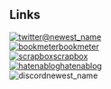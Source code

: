 ## Links
[<img src="https://t0.gstatic.com/faviconV2?client=SOCIAL&type=FAVICON&fallback_opts=TYPE,SIZE,URL&url=https://x.com&size=16" alt="twitter">@newest_name](https://twitter.com/newest_name)  
[<img src="https://t0.gstatic.com/faviconV2?client=SOCIAL&type=FAVICON&fallback_opts=TYPE,SIZE,URL&url=https://bookmeter.com&size=16" alt="bookmeter">bookmeter](https://bookmeter.com/users/1470782)  
[<img src="https://t0.gstatic.com/faviconV2?client=SOCIAL&type=FAVICON&fallback_opts=TYPE,SIZE,URL&url=https://scrapbox.io/versificator/&size=16" alt="scrapbox">scrapbox](https://scrapbox.io/versificator/)  
[<img src="https://t0.gstatic.com/faviconV2?client=SOCIAL&type=FAVICON&fallback_opts=TYPE,SIZE,URL&url=https://gibbet.hateblo.jp/&size=16" alt="hatenablog">hatenablog](https://gibbet.hateblo.jp/)  
<img src="https://t3.gstatic.com/faviconV2?client=SOCIAL&type=FAVICON&fallback_opts=TYPE,SIZE,URL&url=https://discord.com&size=16" alt="discord">newest_name
